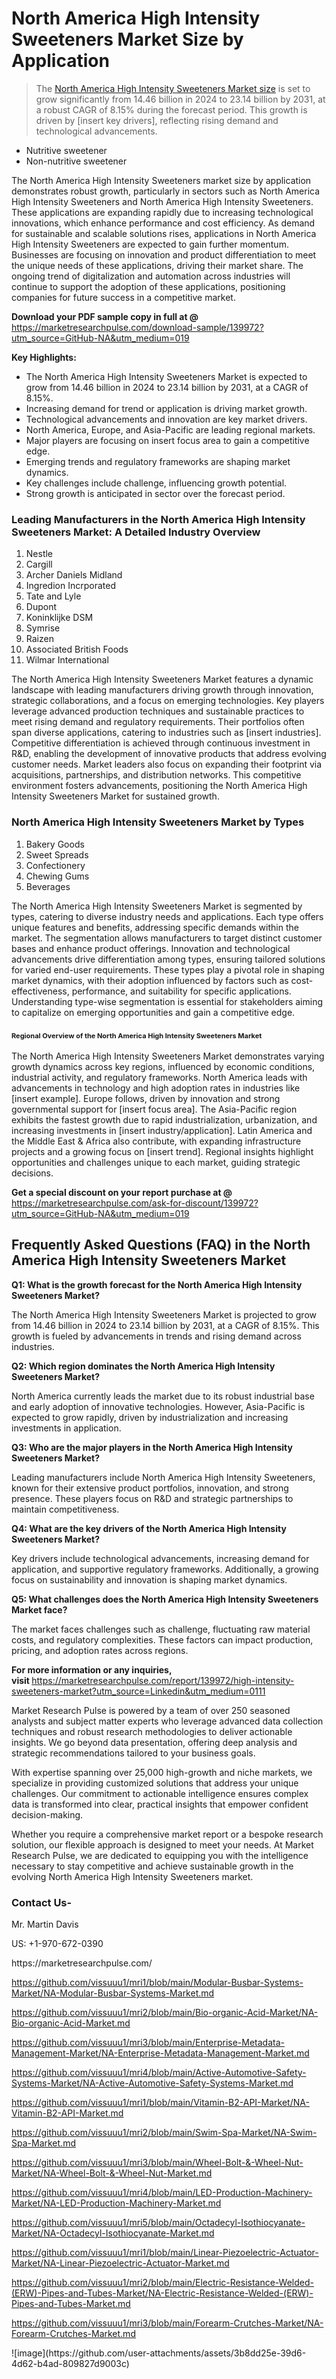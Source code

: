 <h1>North America High Intensity Sweeteners Market&nbsp;Size by Application</h1><blockquote><p>The <a href="https://marketresearchpulse.com/download-sample/139972?utm_source=GitHub-NA&amp;utm_medium=019">North America High Intensity Sweeteners Market size</a> is set to grow significantly from 14.46 billion in 2024 to 23.14 billion by 2031, at a robust CAGR of 8.15% during the forecast period. This growth is driven by [insert key drivers], reflecting rising demand and technological advancements.</p></blockquote><ul><li>Nutritive sweetener <li> Non-nutritive sweetener</li></ul><p>The North America High Intensity Sweeteners market size by application demonstrates robust growth, particularly in sectors such as North America High Intensity Sweeteners and North America High Intensity Sweeteners. These applications are expanding rapidly due to increasing technological innovations, which enhance performance and cost efficiency. As demand for sustainable and scalable solutions rises, applications in North America High Intensity Sweeteners are expected to gain further momentum. Businesses are focusing on innovation and product differentiation to meet the unique needs of these applications, driving their market share. The ongoing trend of digitalization and automation across industries will continue to support the adoption of these applications, positioning companies for future success in a competitive market.</p><p><strong>Download your PDF sample copy in full at @ </strong><a href="https://marketresearchpulse.com/download-sample/139972?utm_source=GitHub-NA&amp;utm_medium=019">https://marketresearchpulse.com/download-sample/139972?utm_source=GitHub-NA&amp;utm_medium=019</a></p><p><strong>Key Highlights: </strong></p><ul><li>The North America High Intensity Sweeteners Market is expected to grow from 14.46 billion in 2024 to 23.14 billion by 2031, at a CAGR of 8.15%.</li><li>Increasing demand for trend or application is driving market growth.</li><li>Technological advancements and innovation are key market drivers.</li><li>North America, Europe, and Asia-Pacific are leading regional markets.</li><li>Major players are focusing on insert focus area to gain a competitive edge.</li><li>Emerging trends and regulatory frameworks are shaping market dynamics.</li><li>Key challenges include challenge, influencing growth potential.</li><li>Strong growth is anticipated in sector over the forecast period.</li></ul><h3>Leading Manufacturers in the North America High Intensity Sweeteners Market: A Detailed Industry Overview</h3><ol><li>Nestle</li><li>Cargill</li><li>Archer Daniels Midland</li><li>Ingredion Incrporated</li><li>Tate and Lyle</li><li>Dupont</li><li>Koninklijke DSM</li><li>Symrise</li><li>Raizen</li><li>Associated British Foods</li><li>Wilmar International</li></ol><div class="flex max-w-full flex-col flex-grow"><div class="min-h-8 text-message flex w-full flex-col items-end gap-2 whitespace-normal break-words [.text-message+&amp;]:mt-5" dir="auto" data-message-author-role="assistant" data-message-id="fd8432e4-4910-450d-b182-61b7bfb0a01f" data-message-model-slug="gpt-4o"><div class="flex w-full flex-col gap-1 empty:hidden first:pt-[3px]"><div class="markdown prose w-full break-words dark:prose-invert light"><p>The North America High Intensity Sweeteners Market features a dynamic landscape with leading manufacturers driving growth through innovation, strategic collaborations, and a focus on emerging technologies. Key players leverage advanced production techniques and sustainable practices to meet rising demand and regulatory requirements. Their portfolios often span diverse applications, catering to industries such as [insert industries]. Competitive differentiation is achieved through continuous investment in R&amp;D, enabling the development of innovative products that address evolving customer needs. Market leaders also focus on expanding their footprint via acquisitions, partnerships, and distribution networks. This competitive environment fosters advancements, positioning the North America High Intensity Sweeteners Market for sustained growth.</p></div></div></div></div><h3>North America High Intensity Sweeteners Market by Types</h3><ol><li>Bakery Goods <li> Sweet Spreads <li> Confectionery <li> Chewing Gums <li> Beverages</li></ol><div class="flex max-w-full flex-col flex-grow"><div class="min-h-8 text-message flex w-full flex-col items-end gap-2 whitespace-normal break-words [.text-message+&amp;]:mt-5" dir="auto" data-message-author-role="assistant" data-message-id="084470be-0bb7-4664-bddf-5156b4f41249" data-message-model-slug="gpt-4o-mini"><div class="flex w-full flex-col gap-1 empty:hidden first:pt-[3px]"><div class="markdown prose w-full break-words dark:prose-invert light"><p>The North America High Intensity Sweeteners Market is segmented by types, catering to diverse industry needs and applications. Each type offers unique features and benefits, addressing specific demands within the market. The segmentation allows manufacturers to target distinct customer bases and enhance product offerings. Innovation and technological advancements drive differentiation among types, ensuring tailored solutions for varied end-user requirements. These types play a pivotal role in shaping market dynamics, with their adoption influenced by factors such as cost-effectiveness, performance, and suitability for specific applications. Understanding type-wise segmentation is essential for stakeholders aiming to capitalize on emerging opportunities and gain a competitive edge.</p></div></div></div></div><h3><span style="font-size: 11px;">Regional Overview of the North America High Intensity Sweeteners Market</span></h3><div class="flex max-w-full flex-col flex-grow"><div class="min-h-8 text-message flex w-full flex-col items-end gap-2 whitespace-normal break-words [.text-message+&amp;]:mt-5" dir="auto" data-message-author-role="assistant" data-message-id="e9038762-ce64-4e30-91c9-9bd413514231" data-message-model-slug="gpt-4o-mini"><div class="flex w-full flex-col gap-1 empty:hidden first:pt-[3px]"><div class="markdown prose w-full break-words dark:prose-invert light"><p>The North America High Intensity Sweeteners Market demonstrates varying growth dynamics across key regions, influenced by economic conditions, industrial activity, and regulatory frameworks. North America leads with advancements in technology and high adoption rates in industries like [insert example]. Europe follows, driven by innovation and strong governmental support for [insert focus area]. The Asia-Pacific region exhibits the fastest growth due to rapid industrialization, urbanization, and increasing investments in [insert industry/application]. Latin America and the Middle East &amp; Africa also contribute, with expanding infrastructure projects and a growing focus on [insert trend]. Regional insights highlight opportunities and challenges unique to each market, guiding strategic decisions.</p></div></div></div></div><p><strong>Get a special discount on your report purchase at @ </strong><a href="https://marketresearchpulse.com/ask-for-discount/139972?utm_source=GitHub-NA&amp;utm_medium=019">https://marketresearchpulse.com/ask-for-discount/139972?utm_source=GitHub-NA&amp;utm_medium=019</a></p><h2>Frequently Asked Questions (FAQ) in the North America High Intensity Sweeteners Market</h2><p><strong>Q1: What is the growth forecast for the North America High Intensity Sweeteners Market?</strong></p><p>The North America High Intensity Sweeteners Market is projected to grow from 14.46 billion in 2024 to 23.14 billion by 2031, at a CAGR of 8.15%. This growth is fueled by advancements in trends and rising demand across industries.</p><p><strong>Q2: Which region dominates the North America High Intensity Sweeteners Market?</strong></p><p>North America currently leads the market due to its robust industrial base and early adoption of innovative technologies. However, Asia-Pacific is expected to grow rapidly, driven by industrialization and increasing investments in application.</p><p><strong>Q3: Who are the major players in the North America High Intensity Sweeteners Market?</strong></p><p>Leading manufacturers include North America High Intensity Sweeteners, known for their extensive product portfolios, innovation, and strong presence. These players focus on R&amp;D and strategic partnerships to maintain competitiveness.</p><p><strong>Q4: What are the key drivers of the North America High Intensity Sweeteners Market?</strong></p><p>Key drivers include technological advancements, increasing demand for application, and supportive regulatory frameworks. Additionally, a growing focus on sustainability and innovation is shaping market dynamics.</p><p><strong>Q5: What challenges does the North America High Intensity Sweeteners Market face?</strong></p><p>The market faces challenges such as challenge, fluctuating raw material costs, and regulatory complexities. These factors can impact production, pricing, and adoption rates across regions.</p><p><strong>For more information or any inquiries, visit&nbsp;</strong><a href="https://marketresearchpulse.com/report/139972/high-intensity-sweeteners-market?utm_source=Linkedin&utm_medium=0111">https://marketresearchpulse.com/report/139972/high-intensity-sweeteners-market?utm_source=Linkedin&utm_medium=0111</a></p><p>Market Research Pulse is powered by a team of over 250 seasoned analysts and subject matter experts who leverage advanced data collection techniques and robust research methodologies to deliver actionable insights. We go beyond data presentation, offering deep analysis and strategic recommendations tailored to your business goals.</p><p>With expertise spanning over 25,000 high-growth and niche markets, we specialize in providing customized solutions that address your unique challenges. Our commitment to actionable intelligence ensures complex data is transformed into clear, practical insights that empower confident decision-making.</p><p>Whether you require a comprehensive market report or a bespoke research solution, our flexible approach is designed to meet your needs. At Market Research Pulse, we are dedicated to equipping you with the intelligence necessary to stay competitive and achieve sustainable growth in the evolving North America High Intensity Sweeteners market.</p><h3><strong>Contact Us-</strong></h3><p>Mr. Martin Davis</p><p>US: +1-970-672-0390</p><p>https://marketresearchpulse.com/</p><p><a href="https://github.com/vissuuu1/mri1/blob/main/Modular-Busbar-Systems-Market/NA-Modular-Busbar-Systems-Market.md">https://github.com/vissuuu1/mri1/blob/main/Modular-Busbar-Systems-Market/NA-Modular-Busbar-Systems-Market.md</a></p><p><a href="https://github.com/vissuuu1/mri2/blob/main/Bio-organic-Acid-Market/NA-Bio-organic-Acid-Market.md">https://github.com/vissuuu1/mri2/blob/main/Bio-organic-Acid-Market/NA-Bio-organic-Acid-Market.md</a></p><p><a href="https://github.com/vissuuu1/mri3/blob/main/Enterprise-Metadata-Management-Market/NA-Enterprise-Metadata-Management-Market.md">https://github.com/vissuuu1/mri3/blob/main/Enterprise-Metadata-Management-Market/NA-Enterprise-Metadata-Management-Market.md</a></p><p><a href="https://github.com/vissuuu1/mri4/blob/main/Active-Automotive-Safety-Systems-Market/NA-Active-Automotive-Safety-Systems-Market.md">https://github.com/vissuuu1/mri4/blob/main/Active-Automotive-Safety-Systems-Market/NA-Active-Automotive-Safety-Systems-Market.md</a></p><p><a href="https://github.com/vissuuu1/mri1/blob/main/Vitamin-B2-API-Market/NA-Vitamin-B2-API-Market.md">https://github.com/vissuuu1/mri1/blob/main/Vitamin-B2-API-Market/NA-Vitamin-B2-API-Market.md</a></p><p><a href="https://github.com/vissuuu1/mri2/blob/main/Swim-Spa-Market/NA-Swim-Spa-Market.md">https://github.com/vissuuu1/mri2/blob/main/Swim-Spa-Market/NA-Swim-Spa-Market.md</a></p><p><a href="https://github.com/vissuuu1/mri3/blob/main/Wheel-Bolt-&-Wheel-Nut-Market/NA-Wheel-Bolt-&-Wheel-Nut-Market.md">https://github.com/vissuuu1/mri3/blob/main/Wheel-Bolt-&-Wheel-Nut-Market/NA-Wheel-Bolt-&-Wheel-Nut-Market.md</a></p><p><a href="https://github.com/vissuuu1/mri4/blob/main/LED-Production-Machinery-Market/NA-LED-Production-Machinery-Market.md">https://github.com/vissuuu1/mri4/blob/main/LED-Production-Machinery-Market/NA-LED-Production-Machinery-Market.md</a></p><p><a href="https://github.com/vissuuu1/mri5/blob/main/Octadecyl-Isothiocyanate-Market/NA-Octadecyl-Isothiocyanate-Market.md">https://github.com/vissuuu1/mri5/blob/main/Octadecyl-Isothiocyanate-Market/NA-Octadecyl-Isothiocyanate-Market.md</a></p><p><a href="https://github.com/vissuuu1/mri1/blob/main/Linear-Piezoelectric-Actuator-Market/NA-Linear-Piezoelectric-Actuator-Market.md">https://github.com/vissuuu1/mri1/blob/main/Linear-Piezoelectric-Actuator-Market/NA-Linear-Piezoelectric-Actuator-Market.md</a></p><p><a href="https://github.com/vissuuu1/mri2/blob/main/Electric-Resistance-Welded-(ERW)-Pipes-and-Tubes-Market/NA-Electric-Resistance-Welded-(ERW)-Pipes-and-Tubes-Market.md">https://github.com/vissuuu1/mri2/blob/main/Electric-Resistance-Welded-(ERW)-Pipes-and-Tubes-Market/NA-Electric-Resistance-Welded-(ERW)-Pipes-and-Tubes-Market.md</a></p><p><a href="https://github.com/vissuuu1/mri3/blob/main/Forearm-Crutches-Market/NA-Forearm-Crutches-Market.md">https://github.com/vissuuu1/mri3/blob/main/Forearm-Crutches-Market/NA-Forearm-Crutches-Market.md</a></p>
![image](https://github.com/user-attachments/assets/3b8dd25e-39d6-4d62-b4ad-809827d9003c)
